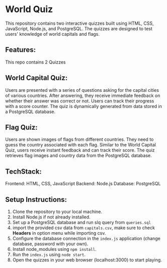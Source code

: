 # World Quiz
This repository contains two interactive quizzes built using HTML, CSS, JavaScript, Node.js, and PostgreSQL. The quizzes are designed to test users' knowledge of world capitals and flags.

## Features:
This repo contains 2 Quizzes

## World Capital Quiz:
Users are presented with a series of questions asking for the capital cities of various countries.
After answering, they receive immediate feedback on whether their answer was correct or not.
Users can track their progress with a score counter.
The quiz is dynamically generated from data stored in a PostgreSQL database.

## Flag Quiz:
Users are shown images of flags from different countries.
They need to guess the country associated with each flag.
Similar to the World Capital Quiz, users receive instant feedback and can track their score.
The quiz retrieves flag images and country data from the PostgreSQL database.

## TechStack:
Frontend: HTML, CSS, JavaScript
Backend: Node.js
Database: PostgreSQL

## Setup Instructions:
1. Clone the repository to your local machine.
2. Install Node.js if not already installed.
3. Set up a PostgreSQL database and run slq query from `queries.sql`
4. import the provided csv data from `capitals.csv`, make sure to check **Headers** in option menu while importing csv.
5. Configure the database connection in the `index.js` application (change database, password with your own).
6. Install node_modules using `npm install`.
7. Run the `index.js` using `node start`.
8. Open the quizzes in your web browser (localhost:3000) to start playing.
